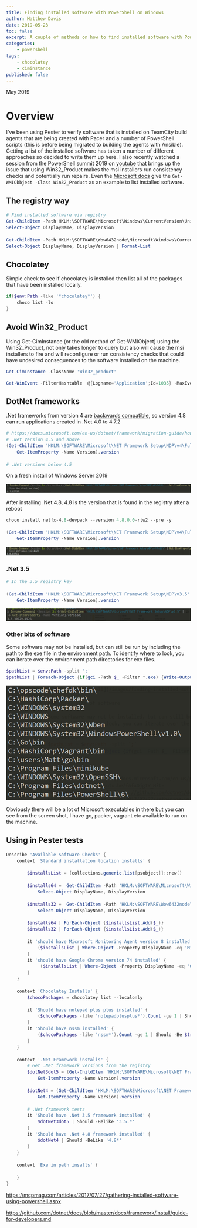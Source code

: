 ```yaml
---
title: Finding installed software with PowerShell on Windows
author: Matthew Davis
date: 2019-05-23
toc: false
excerpt: A couple of methods on how to find installed software with PowerShell
categories:
    - powershell
tags:
    - chocolatey
    - ciminstance
published: false
---
```

May 2019

# Overview

I've been using Pester to verify software that is installed on TeamCity build agents that are being created with Pacer and a number of PowerShell scripts (this is before being migrated to building the agents with Ansible). Getting a list of the installed software has taken a number of different approaches so decided to write them up here. I also recently watched a session from the PowerShell summit 2019 on [youtube] that brings up the issue that using Win32_Product makes the msi installers run consistency checks and potentially run repairs. Even the [Microsoft docs] give the ```Get-WMIObbject -Class Win32_Product``` as an example to list installed software.

## The registry way

```powershell
# Find installed software via registry
Get-ChildItem -Path HKLM:\SOFTWARE\Microsoft\Windows\CurrentVersion\Uninstall\ | Get-ItemProperty |
Select-Object DisplayName, DisplayVersion

Get-ChildItem -Path HKLM:\SOFTWARE\Wow6432node\Microsoft\Windows\CurrentVersion\Uninstall | Get-ItemProperty |
Select-Object DisplayName, DisplayVersion | Format-List
```

## Chocolatey

Simple check to see if chocolatey is installed then list all of the packages that have been installed locally.

```powershell
if($env:Path -like '*chocolatey*') {
    choco list -lo
}
```

## Avoid Win32_Product

Using Get-CimInstance (or the old method of Get-WMIObject) using the Win32_Product, not only takes longer to query but also will cause the msi installers to fire and will reconfigure or run consistency checks that could have undesired consequences to the software installed on the machine.

```powershell
Get-CimInstance -ClassName 'Win32_product'
```

```powershell
Get-WinEvent -FilterHashtable  @{Logname='Application';Id=1035} -MaxEvents 20
```

## DotNet frameworks

.Net frameworks from version 4 are [backwards compatible], so version 4.8 can run applications created in .Net 4.0 to 4.7.2

```powershell
# https://docs.microsoft.com/en-us/dotnet/framework/migration-guide/how-to-determine-which-versions-are-installed
# .Net Version 4.5 and above
(Get-ChildItem 'HKLM:\SOFTWARE\Microsoft\NET Framework Setup\NDP\v4\Full\' |
    Get-ItemProperty -Name Version).version

# .Net versions below 4.5
```

On a fresh install of Windows Server 2019

![dotnet 4.7 install](/images/finding-installed-software/dotnet4-7.png)

After installing .Net 4.8, 4.8 is the version that is found in the registry after a reboot

```powershell
choco install netfx-4.8-devpack --version 4.8.0.0-rtw2 --pre -y

(Get-ChildItem 'HKLM:\SOFTWARE\Microsoft\NET Framework Setup\NDP\v4\Full\' |
    Get-ItemProperty -Name Version).version
```

![dotnet 4.8 install](/images/finding-installed-software/dotnet4-8.png)

### .Net 3.5

```powershell
# In the 3.5 registry key

(Get-ChildItem 'HKLM:\SOFTWARE\Microsoft\NET Framework Setup\NDP\v3.5'  |
    Get-ItemProperty -Name Version).version
```

![dotnet 4.8 install](/images/finding-installed-software/dotnet3-5.png)

### Other bits of software

Some software may not be installed, but can still be run by including the path to the exe file in the environment path. 
To identify where to look, you can iterate over the environment path directories for exe files.

```powershell
$pathList = $env:Path -split ';'
$pathList | Foreach-Object {if(gci -Path $_ -Filter *.exe) {Write-Output "$_"}
```

![from path](/images/finding-installed-software/from-path.png)

Obviously there will be a lot of Microsoft executables in there but you can see from the screen shot, I have go, packer, vagrant etc available to run on the machine.

## Using in Pester tests

```powershell
Describe 'Available Software Checks' {
    context 'Standard installation location installs' {
        
        $installsList = [collections.generic.list[psobject]]::new()

        $installs64 =  Get-ChildItem -Path 'HKLM:\SOFTWARE\Microsoft\Windows\CurrentVersion\Uninstall\' | Get-ItemProperty |
            Select-Object DisplayName, DisplayVersion

        $installs32 =  Get-ChildItem -Path 'HKLM:\SOFTWARE\Wow6432node\Microsoft\Windows\CurrentVersion\Uninstall\' | Get-ItemProperty |
            Select-Object DisplayName, DisplayVersion

        $installs64 | ForEach-Object {$installsList.Add($_)}
        $installs32 | ForEach-Object {$installsList.Add($_)}

        it 'should have Microsoft Monitoring Agent version 8 installed' {
            ($installsList | Where-Object -Property DisplayName -eq 'Microsoft Monitoring Agent').DisplayVersion | Should -BeLike "8.0*"
        }
        it 'should have Google Chrome version 74 installed' {
             ($installsList | Where-Object -Property DisplayName -eq 'Google Chrome').DisplayVersion | Should -BeLike "74*"
        }
    }

    context 'Chocolatey Installs' {
        $chocoPackages = chocolatey list --localonly

        it 'Should have notepad plus plus installed' {
            ($chocoPackages -like 'notepadplusplus*').Count -ge 1 | Should -Be $true
        }
        it 'Should have nssm installed' {
            ($chocoPackages -like 'nssm*').Count -ge 1 | Should -Be $true
        }
    }

    context '.Net Framework installs' {
        # Get .Net framework versions from the registry
        $dotNet3dot5 = (Get-ChildItem 'HKLM:\SOFTWARE\Microsoft\NET Framework Setup\NDP\v3.5' |
            Get-ItemProperty -Name Version).version

        $dotNet4 = (Get-ChildItem 'HKLM:\SOFTWARE\Microsoft\NET Framework Setup\NDP\v4\Full\' |
            Get-ItemProperty -Name Version).version

        # .Net framework tests
        it 'Should have .Net 3.5 framework installed' {
            $dotNet3dot5 | Should -Belike '3.5.*'
        }
        it 'Should have .Net 4.8 framework installed' {
            $dotNet4 | Should -BeLike '4.8*'
        }
    }

    context 'Exe in path insalls' {

    }
}

```

[Microsoft docs]: https://docs.microsoft.com/en-us/powershell/scripting/samples/working-with-software-installations?view=powershell-6
[youtube]: https://youtu.be/fAfxDjg1Y_M?t=
[backwards compatible]: https://github.com/dotnet/docs/blob/master/docs/framework/install/on-windows-10.md
https://mcpmag.com/articles/2017/07/27/gathering-installed-software-using-powershell.aspx


https://github.com/dotnet/docs/blob/master/docs/framework/install/guide-for-developers.md